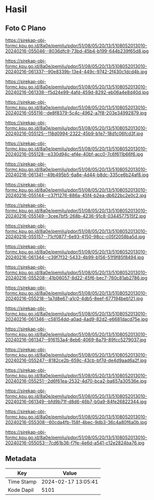 # Hasil

## Foto C Plano

https://sirekap-obj-formc.kpu.go.id/8a0e/pemilu/pdpr/51/08/05/20/13/5108052013010-20240216-055046--8036dfc9-73bd-45b4-b199-644b239f65d8.jpg

https://sirekap-obj-formc.kpu.go.id/8a0e/pemilu/pdpr/51/08/05/20/13/5108052013010-20240216-061337--90e8339b-13e4-449c-9742-2f430c1dcd4b.jpg

https://sirekap-obj-formc.kpu.go.id/8a0e/pemilu/pdpr/51/08/05/20/13/5108052013010-20240216-061338--f5d24e99-4afd-459d-8292-eb06a4e8d40d.jpg

https://sirekap-obj-formc.kpu.go.id/8a0e/pemilu/pdpr/51/08/05/20/13/5108052013010-20240216-055116--de8f8379-5c4c-4962-a7f8-203e34992879.jpg

https://sirekap-obj-formc.kpu.go.id/8a0e/pemilu/pdpr/51/08/05/20/13/5108052013010-20240216-055125--118d0994-2322-45b9-b1e7-18d1c06fcd3f.jpg

https://sirekap-obj-formc.kpu.go.id/8a0e/pemilu/pdpr/51/08/05/20/13/5108052013010-20240216-055128--e330d94c-ef4e-40bf-acc0-7c6f611b66f6.jpg

https://sirekap-obj-formc.kpu.go.id/8a0e/pemilu/pdpr/51/08/05/20/13/5108052013010-20240216-061341--49b495b5-6a8e-4d44-b8dc-335ce6b24af8.jpg

https://sirekap-obj-formc.kpu.go.id/8a0e/pemilu/pdpr/51/08/05/20/13/5108052013010-20240216-055144--c37f1276-886a-45f4-b2ea-db622bc2e0c2.jpg

https://sirekap-obj-formc.kpu.go.id/8a0e/pemilu/pdpr/51/08/05/20/13/5108052013010-20240216-055149--3cee7bf5-268b-4236-91c8-0344577515f2.jpg

https://sirekap-obj-formc.kpu.go.id/8a0e/pemilu/pdpr/51/08/05/20/13/5108052013010-20240216-055157--71cf0877-6e93-4150-98cc-c05f2058ba5d.jpg

https://sirekap-obj-formc.kpu.go.id/8a0e/pemilu/pdpr/51/08/05/20/13/5108052013010-20240216-061344--c39f7f32-5433-4b99-b156-51f9f85f8494.jpg

https://sirekap-obj-formc.kpu.go.id/8a0e/pemilu/pdpr/51/08/05/20/13/5108052013010-20240216-055208--41b06057-8d22-45f6-bec7-760c81ab2786.jpg

https://sirekap-obj-formc.kpu.go.id/8a0e/pemilu/pdpr/51/08/05/20/13/5108052013010-20240216-055218--1a7d8e67-a1c0-4db5-8eef-677194beb121.jpg

https://sirekap-obj-formc.kpu.go.id/8a0e/pemilu/pdpr/51/08/05/20/13/5108052013010-20240216-061346--c58154dd-a0ad-4ad9-82d2-e6681dacd75e.jpg

https://sirekap-obj-formc.kpu.go.id/8a0e/pemilu/pdpr/51/08/05/20/13/5108052013010-20240216-061347--916153a4-8eb6-4069-8a79-89fcc5279037.jpg

https://sirekap-obj-formc.kpu.go.id/8a0e/pemilu/pdpr/51/08/05/20/13/5108052013010-20240216-055247--8182ce2b-659c-43cb-bf7d-de4d9aad6a2f.jpg

https://sirekap-obj-formc.kpu.go.id/8a0e/pemilu/pdpr/51/08/05/20/13/5108052013010-20240216-055251--2d6f61ea-2532-4d70-bca2-ba657a30536e.jpg

https://sirekap-obj-formc.kpu.go.id/8a0e/pemilu/pdpr/51/08/05/20/13/5108052013010-20240216-061349--bfd9b71f-d8d6-46b7-b0a9-84fe26822344.jpg

https://sirekap-obj-formc.kpu.go.id/8a0e/pemilu/pdpr/51/08/05/20/13/5108052013010-20240216-055308--60cda4fb-158f-4bec-9db3-36c4a80f6a0b.jpg

https://sirekap-obj-formc.kpu.go.id/8a0e/pemilu/pdpr/51/08/05/20/13/5108052013010-20240216-055053--7cd61b36-f7fe-4e6d-a541-c12e2824ba76.jpg


## Metadata

| Key        | Value               |
| ---------- | ------------------- |
| Time Stamp | 2024-02-17 13:05:41 |
| Kode Dapil | 5101                |



